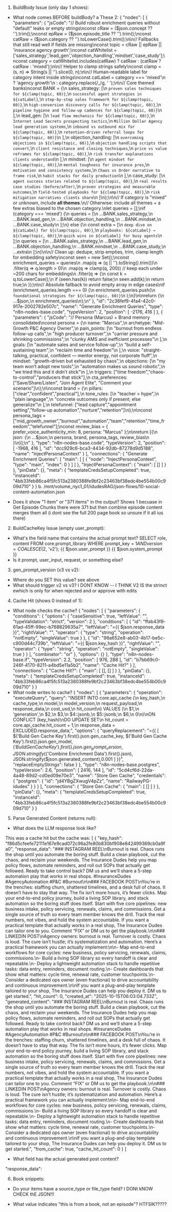 1. BuildBody Issue (only day 1 shows):
  - What node comes BEFORE buildBody? 
a These 2: {
  "nodes": [
    {
      "parameters": {
        "jsCode": "// Build robust enrichment queries without \"default\" leaks or empty strings\nconst cRaw = ($json.concept ?? '').trim();\nconst epRaw = ($json.episode_title ?? '').trim();\nconst catRaw = ($json.category ?? '').toLowerCase().trim();\n\n// Fallbacks that still read well if fields are missing\nconst topic = cRaw || epRaw || 'insurance agency growth';\nconst catWhitelist = ['sales_strategy','lead_gen','objection_handling','mindset','case_study'];\nconst category = catWhitelist.includes(catRaw) ? catRaw : (catRaw ? catRaw : 'mixed');\n\n// Helper to clamp strings safely\nconst clamp = (s, n) => String(s || '').slice(0, n);\n\n// Human-readable label for category intent inside strings\nconst catLabel = category === 'mixed'\n  ? 'agency growth'\n  : category.replace(/_/g, ' ');\n\n// Core themed banks\nconst BANK = {\n  sales_strategy: [\n    `proven sales techniques for ${clamp(topic, 60)}`,\n    `successful agent strategies in ${catLabel}`,\n    `step-by-step sales framework for ${clamp(topic, 60)}`,\n    `high-conversion discovery calls for ${clamp(topic, 60)}`,\n    `pipeline hygiene and follow-up cadences for ${clamp(topic, 60)}`\n  ],\n  lead_gen: [\n    `lead flow mechanics for ${clamp(topic, 60)}`,\n    `Internet Lead Secrets prospecting tactics`,\n    `Million Dollar Agency lead generation systems`,\n    `inbound vs outbound mix for ${clamp(topic, 60)}`,\n    `retention-driven referral loops for ${clamp(topic, 60)}`\n  ],\n  objection_handling: [\n    `overcoming objections in ${clamp(topic, 60)}`,\n    `objection handling scripts that convert`,\n    `client resistance and closing techniques`,\n    `price vs value reframes for ${clamp(topic, 60)}`,\n    `risk transfer explanations clients understand`\n  ],\n  mindset: [\n    `agent mindset for ${clamp(topic, 60)}`,\n    `mental toughness for insurance pros`,\n    `motivation and consistency systems`,\n    `Chaos vs Order narrative to frame risk`,\n    `habit stacks for daily production`\n  ],\n  case_study: [\n    `agent success stories related to ${clamp(topic, 60)}`,\n    `real results case studies (before/after)`,\n    `proven strategies and measurable outcomes`,\n    `field-tested playbooks for ${clamp(topic, 60)}`,\n    `risk mitigation narratives clients share`\n  ]\n};\n\n// If category is \"mixed\" or unknown, include **all themes**.\n// Otherwise: include all themes + a few extras biased to the chosen category.\nlet queries = [];\nif (category === 'mixed') {\n  queries = [\n    ...BANK.sales_strategy,\n    ...BANK.lead_gen,\n    ...BANK.objection_handling,\n    ...BANK.mindset,\n    ...BANK.case_study\n  ];\n} else {\n  const extra = [\n    `deep dive on ${catLabel} for ${clamp(topic, 60)}`,\n    `playbooks: ${catLabel} → ${clamp(topic, 60)}`,\n    `quick wins in ${catLabel} for busy agents`\n  ];\n  queries = [\n    ...BANK.sales_strategy,\n    ...BANK.lead_gen,\n    ...BANK.objection_handling,\n    ...BANK.mindset,\n    ...BANK.case_study,\n    ...extra\n  ];\n}\n\n// Clean up: dedupe, strip empties, trim, clamp length for embedding safety\nconst seen = new Set();\nconst enrichment_queries = queries\n  .map(q => (q || '').toString().trim())\n  .filter(q => q.length > 0)\n  .map(q => clamp(q, 200)) // keep each under ~200 chars for embeddings\n  .filter(q => {\n    const k = q.toLowerCase();\n    if (seen.has(k)) return false;\n    seen.add(k);\n    return true;\n  });\n\n// Absolute fallback to avoid empty array in edge cases\nif (enrichment_queries.length === 0) {\n  enrichment_queries.push(\n    `foundational strategies for ${clamp(topic, 60)}`\n  );\n}\n\nreturn {\n  ...$json,\n  enrichment_queries\n};\n"
      },
      "id": "2c38fef9-4fa4-42c0-917e-2002782e507c",
      "name": "Generate Enrichment Queries",
      "type": "n8n-nodes-base.code",
      "typeVersion": 2,
      "position": [
        -2176,
        416
      ]
    },
    {
      "parameters": {
        "jsCode": "// Persona (Marcus) + Brand memory consolidated\nconst persona = {\n  name: \"Marcus\",\n  archetype: \"Mid-Growth P&C Agency Owner\",\n  pain_points: [\n    \"burnout from endless follow-up calls\",\n    \"high producer turnover\",\n    \"carrier pressure and shrinking commissions\",\n    \"clunky AMS and inefficient processes\"\n  ],\n  goals: [\n    \"automate sales and service follow-up\",\n    \"build a self-sustaining team\",\n    \"reclaim time and freedom\"\n  ],\n  voice: \"straight-talking, practical, confident — mentor energy, not corporate fluff\",\n  mindset: \"growth-driven but exhausted by chaos\",\n  objections: [\n    \"my team won’t adopt new tools\",\n    \"automation makes us sound robotic\",\n    \"we tried this and it didn’t stick\"\n  ],\n  triggers: [\"time freedom\",\"chaos-to-control\",\"producers that stick\"],\n  cta_preferences: [\"Save/Share/Listen\", \"Join Agent Elite\", \"Comment your scenario\"]\n};\n\nconst brand = {\n  pillars: [\"clear\",\"confident\",\"practical\"],\n  tone_rules: [\n    \"teacher > hype\",\n    \"plain language\",\n    \"concrete outcomes only if present; else generalize\"\n  ],\n  telefunnel: [\"lead capture\",\"appointment setting\",\"follow-up automation\",\"nurture\",\"retention\"]\n};\n\nconst persona_tags = [\"mid_growth_owner\",\"burnout\",\"automation\",\"team\",\"retention\",\"time_freedom\",\"telefunnel\"];\nconst review_bias = { prefer_voice_authenticity_min: 8, persona: \"Marcus\" };\n\nreturn [{\n  json: {\n    ...$json,\n    persona, brand, persona_tags, review_bias\n  }\n}];\n"
      },
      "type": "n8n-nodes-base.code",
      "typeVersion": 2,
      "position": [
        -1968,
        416
      ],
      "id": "dcc929c6-bca3-4434-92db-87278d9d5188",
      "name": "InjectPersonaContext"
    }
  ],
  "connections": {
    "Generate Enrichment Queries": {
      "main": [
        [
          {
            "node": "InjectPersonaContext",
            "type": "main",
            "index": 0
          }
        ]
      ]
    },
    "InjectPersonaContext": {
      "main": [
        []
      ]
    }
  },
  "pinData": {},
  "meta": {
    "templateCredsSetupCompleted": true,
    "instanceId": "4bb33feb86ca4f5fc513a2380388fe9bf2c23463bf38edc4be554b00c909d710"
  }
}
  b. /mnt/volume_nyc1_01/idudesRAG/json-flows/10-social-content-automation.json

  - Does it show "1 item" or "371 items" in the output?
    Shows 1 becuase in Get Episode Chunks there were 371 but then combine episode content merges them all (i dont see the full 200 page book so unsure if it all ius there)
     
  2. BuildCacheKey Issue (empty user_prompt):
  - What's the field name that contains the actual prompt text? 
  SELECT role, content
FROM core.prompt_library
WHERE prompt_key = $1
  AND version    = COALESCE($2, 'v2');
{{ $json.user_prompt }}
{{ $json.system_prompt }}
  - Is it prompt, user_input, request, or something else?

  3. gen_prompt_version (v3 vs v2):
  - Where do you SET this value? see above 
  - What should trigger v2 vs v3? I DONT KNOW -- I THINK V2 IS the strinct ewhich is only for when rejected and or approve with edits

  4. Cache Hit (shows 0 instead of 1):
  - What node checks the cache? {
  "nodes": [
    {
      "parameters": {
        "conditions": {
          "options": {
            "caseSensitive": true,
            "leftValue": "",
            "typeValidation": "strict",
            "version": 2
          },
          "conditions": [
            {
              "id": "ffab43f8-61ad-45ff-99ec-b768829635a7",
              "leftValue": "={{ $json.response_data }}",
              "rightValue": "",
              "operator": {
                "type": "string",
                "operation": "notEmpty",
                "singleValue": true
              }
            },
            {
              "id": "98a652e8-ab03-4b17-be5c-c900d44c739b",
              "leftValue": "={{ $json.key_hash }}",
              "rightValue": "",
              "operator": {
                "type": "string",
                "operation": "notEmpty",
                "singleValue": true
              }
            }
          ],
          "combinator": "or"
        },
        "options": {}
      },
      "type": "n8n-nodes-base.if",
      "typeVersion": 2.2,
      "position": [
        976,
        288
      ],
      "id": "b7bb69c0-246f-4170-8211-a4bd5e11a5b2",
      "name": "Cache Hit?"
    }
  ],
  "connections": {
    "Cache Hit?": {
      "main": [
        [],
        []
      ]
    }
  },
  "pinData": {},
  "meta": {
    "templateCredsSetupCompleted": true,
    "instanceId": "4bb33feb86ca4f5fc513a2380388fe9bf2c23463bf38edc4be554b00c909d710"
  }
}
  - What node writes to cache?
{
  "nodes": [
    {
      "parameters": {
        "operation": "executeQuery",
        "query": "INSERT INTO core.api_cache (\n  key_hash,\n  cache_type,\n  model,\n  model_version,\n  request_payload,\n  response_data,\n  cost_usd,\n  hit_count\n) VALUES (\n  $1,\n  'generation',\n  $2,\n  $3,\n  $4::jsonb,\n  $5::jsonb,\n  $6,\n  0\n)\nON CONFLICT (key_hash)\nDO UPDATE SET\n  hit_count = core.api_cache.hit_count + 1,\n  response_data = EXCLUDED.response_data;",
        "options": {
          "queryReplacement": "={{ [ $('Build Gen Cache Key').first().json.gen_cache_key, $('Build Gen Cache Key').first().json.gen_model, $('Build Gen Cache Key').first().json.gen_prompt_version, JSON.stringify($('Combine Enrichment Data').first().json), JSON.stringify($json.generated_content),0.001 ] }}",
          "replaceEmptyStrings": false
        }
      },
      "type": "n8n-nodes-base.postgres",
      "typeVersion": 2.6,
      "position": [
        2416,
        144
      ],
      "id": "5cd4cf6d-22da-4a48-89d2-cd0ed09e70e3",
      "name": "Store Gen Cache",
      "credentials": {
        "postgres": {
          "id": "jd4YBgZXwugV4pZz",
          "name": "RailwayPG-idudes"
        }
      }
    }
  ],
  "connections": {
    "Store Gen Cache": {
      "main": [
        []
      ]
    }
  },
  "pinData": {},
  "meta": {
    "templateCredsSetupCompleted": true,
    "instanceId": "4bb33feb86ca4f5fc513a2380388fe9bf2c23463bf38edc4be554b00c909d710"
  }
}
  5. Parse Generated Content (returns null):
  - What does the LLM response look like? 

This was a cache hit but the cache was: [
  {
    "key_hash": "f86d5cfeefe72111e167e9cad072c96a2fe80b830bf908e842499369cb0a9fa0",
    "response_data": "### INSTAGRAM REEL\nBurnout is real. Chaos runs the shop until you automate the boring stuff. Build a clean playbook, cut the chaos, and reclaim your weekends. The Insurance Dudes help you map policy flows, automate reminders, and roll out SOPs that actually get followed. Ready to take control back? DM us and we’ll share a 5-step automation play that works in real shops. #InsuranceDudes #AgencyAutomation #P&C #Burnout\n\n### FACEBOOK POST\nYou’re in the trenches: staffing churn, shattered timelines, and a desk full of chaos. It doesn’t have to stay that way. The fix isn’t more hours, it’s fewer clicks. Map your end-to-end policy journey, build a living SOP library, and stack automation so the boring stuff does itself. Start with five core pipelines: new business intake, policy servicing, renewals, claims, and commissions. Get a single source of truth so every team member knows the drill. Track the real numbers, not vibes, and hold the system accountable. If you want a practical template that actually works in a real shop, The Insurance Dudes can tailor one to you. Comment “FIX” or DM us to get the playbook.\n\n### LINKEDIN POST\nAgency owners: burnout is real. Turnover is costly. Chaos is loud. The cure isn’t hustle; it’s systematization and automation. Here’s a practical framework you can actually implement:\n\n- Map end-to-end workflows for core cycles: new business, policy servicing, renewals, claims, commissions.\n- Build a living SOP library so every handoff is clear and repeatable.\n- Deploy a lightweight automation stack to handle repetitive tasks: data entry, reminders, document routing.\n- Create dashboards that show what matters: cycle time, renewal rate, customer touchpoints.\n- Consider a dedicated ops owner (even fractional) to drive accountability and continuous improvement.\n\nIf you want a plug-and-play template tailored to your shop, The Insurance Dudes can help you deploy it. DM us to get started.",
    "hit_count": 0,
    "created_at": "2025-10-15T06:03:04.733Z",
    "generated_content": "### INSTAGRAM REEL\nBurnout is real. Chaos runs the shop until you automate the boring stuff. Build a clean playbook, cut the chaos, and reclaim your weekends. The Insurance Dudes help you map policy flows, automate reminders, and roll out SOPs that actually get followed. Ready to take control back? DM us and we’ll share a 5-step automation play that works in real shops. #InsuranceDudes #AgencyAutomation #P&C #Burnout\n\n### FACEBOOK POST\nYou’re in the trenches: staffing churn, shattered timelines, and a desk full of chaos. It doesn’t have to stay that way. The fix isn’t more hours, it’s fewer clicks. Map your end-to-end policy journey, build a living SOP library, and stack automation so the boring stuff does itself. Start with five core pipelines: new business intake, policy servicing, renewals, claims, and commissions. Get a single source of truth so every team member knows the drill. Track the real numbers, not vibes, and hold the system accountable. If you want a practical template that actually works in a real shop, The Insurance Dudes can tailor one to you. Comment “FIX” or DM us to get the playbook.\n\n### LINKEDIN POST\nAgency owners: burnout is real. Turnover is costly. Chaos is loud. The cure isn’t hustle; it’s systematization and automation. Here’s a practical framework you can actually implement:\n\n- Map end-to-end workflows for core cycles: new business, policy servicing, renewals, claims, commissions.\n- Build a living SOP library so every handoff is clear and repeatable.\n- Deploy a lightweight automation stack to handle repetitive tasks: data entry, reminders, document routing.\n- Create dashboards that show what matters: cycle time, renewal rate, customer touchpoints.\n- Consider a dedicated ops owner (even fractional) to drive accountability and continuous improvement.\n\nIf you want a plug-and-play template tailored to your shop, The Insurance Dudes can help you deploy it. DM us to get started.",
    "from_cache": true,
    "cache_hit_count": 0
  }
]

  - What field has the actual generated post content?


"response_data":


  6. Book snippets:
  - Do your items have a source_type or file_type field?
I DONt kNOW CHECK thE JSON!!!

  - What value indicates "this is from a book, not an episode"?
HTFSIK?????